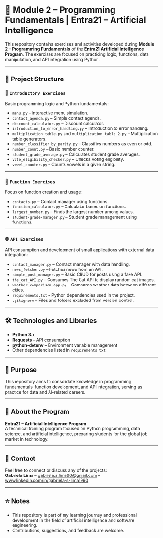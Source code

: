 
# 🚀 Module 2 – Programming Fundamentals | Entra21 – Artificial Intelligence

This repository contains exercises and activities developed during **Module 2 – Programming Fundamentals** of the **Entra21 Artificial Intelligence Program**. The exercises are focused on practicing logic, functions, data manipulation, and API integration using Python.

---

## 📂 Project Structure

### 🔰 `Introductory Exercises`
Basic programming logic and Python fundamentals:
- `menu.py` – Interactive menu simulation.
- `contact_agenda.py` – Simple contact agenda.
- `discount_calculator.py` – Discount calculator.
- `introduction_to_error_handling.py` – Introduction to error handling.
- `multiplication_table.py` and `multiplication_table_2.py` – Multiplication table generators.
- `number_classifier_by_parity.py` – Classifies numbers as even or odd.
- `number_count.py` – Basic number counter.
- `student_grade_average.py` – Calculates student grade averages.
- `vote_eligibility_checker.py` – Checks voting eligibility.
- `vowel_counter.py` – Counts vowels in a given string.

---

### 🔧 `Function Exercises`
Focus on function creation and usage:
- `contacts.py` – Contact manager using functions.
- `function_calculator.py` – Calculator based on functions.
- `largest_number.py` – Finds the largest number among values.
- `student-grade-manager.py` – Student grade management using functions.

---

### 🌐 `API Exercises`  
API consumption and development of small applications with external data integration:
- `contact_manager.py` – Contact manager with data handling.
- `news_fetcher.py` – Fetches news from an API.
- `simple_post_manager.py` – Basic CRUD for posts using a fake API.
- `the_cat_API.py` – Consumes The Cat API to display random cat images.
- `weather_comparison_app.py` – Compares weather data between different cities.
- `requirements.txt` – Python dependencies used in the project.
- `.gitignore` – Files and folders excluded from version control.

---

## 🛠️ Technologies and Libraries

- **Python 3.x**
- **Requests** – API consumption
- **python-dotenv** – Environment variable management
- Other dependencies listed in `requirements.txt`

---

## 🎯 Purpose

This repository aims to consolidate knowledge in programming fundamentals, function development, and API integration, serving as practice for data and AI-related careers.

---

## 🔗 About the Program

**Entra21 – Artificial Intelligence Program**  
A technical training program focused on Python programming, data science, and artificial intelligence, preparing students for the global job market in technology.

---

## 📩 Contact

Feel free to connect or discuss any of the projects:  
**Gabriela Lima** – gabriela.s.lima90@gmail.com – www.linkedin.com/in/gabriela-s-lima1990

---

## ⭐ Notes

- This repository is part of my learning journey and professional development in the field of artificial intelligence and software engineering.  
- Contributions, suggestions, and feedback are welcome.

